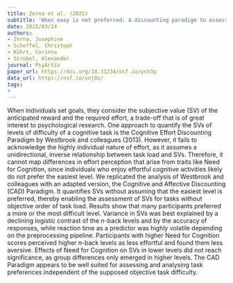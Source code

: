 ```yaml
---
title: Zerna et al. (2022)
subtitle: 'When easy is not preferred: A discounting paradigm to assess load-independent task preference'
date: 2022/03/24
authors:
- Zerna, Josephine
- Scheffel, Christoph
- Kührt, Corinna
- Strobel, Alexander
journal: PsyArXiv
paper_url: https://doi.org/10.31234/osf.io/ysh3q
data_url: https://osf.io/vnj8x/
tags:
- 
---
```


When individuals set goals, they consider the subjective value (SV) of the anticipated reward and the required effort, a trade-off that is of great interest to psychological research. One approach to quantify the SVs of levels of difficulty of a cognitive task is the Cognitive Effort Discounting Paradigm by Westbrook and colleagues (2013). However, it fails to acknowledge the highly individual nature of effort, as it assumes a unidirectional, inverse relationship between task load and SVs. Therefore, it cannot map differences in effort perception that arise from traits like Need for Cognition, since individuals who enjoy effortful cognitive activities likely do not prefer the easiest level. We replicated the analysis of Westbrook and colleagues with an adapted version, the Cognitive and Affective Discounting (CAD) Paradigm. It quantifies SVs without assuming that the easiest level is preferred, thereby enabling the assessment of SVs for tasks without objective order of task load. Results show that many participants preferred a more or the most difficult level. Variance in SVs was best explained by a declining logistic contrast of the $n$-back levels and by the accuracy of responses, while reaction time as a predictor was highly volatile depending on the preprocessing pipeline. Participants with higher Need for Cognition scores perceived higher $n$-back levels as less effortful and found them less aversive. Effects of Need for Cognition on SVs in lower levels did not reach significance, as group differences only emerged in higher levels. The CAD Paradigm appears to be well suited for assessing and analysing task preferences independent of the supposed objective task difficulty.
